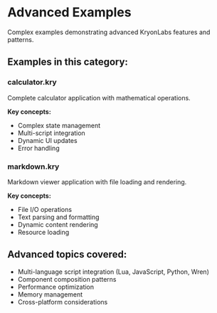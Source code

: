 # Advanced Examples

Complex examples demonstrating advanced KryonLabs features and patterns.

## Examples in this category:

### calculator.kry
Complete calculator application with mathematical operations.

**Key concepts:**
- Complex state management
- Multi-script integration
- Dynamic UI updates
- Error handling

### markdown.kry
Markdown viewer application with file loading and rendering.

**Key concepts:**
- File I/O operations
- Text parsing and formatting
- Dynamic content rendering
- Resource loading

## Advanced topics covered:
- Multi-language script integration (Lua, JavaScript, Python, Wren)
- Component composition patterns
- Performance optimization
- Memory management
- Cross-platform considerations